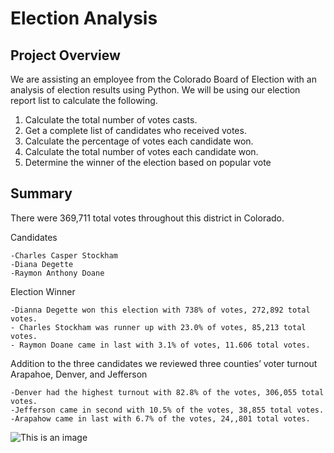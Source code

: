 # Election Analysis


## Project Overview

We are assisting an employee from the Colorado Board of Election with an analysis of election results
using Python. We will be using our election report list to calculate the following.

1.	Calculate the total number of votes casts.
2.	Get a complete list of candidates who received votes.
3.	Calculate the percentage of votes each candidate won.
4.	Calculate the total number of votes each candidate won.
5.	Determine the winner of the election based on popular vote


## Summary

There were 369,711 total votes throughout this district in Colorado. 

Candidates

    -Charles Casper Stockham
    -Diana Degette
    -Raymon Anthony Doane

Election Winner

    -Dianna Degette won this election with 738% of votes, 272,892 total votes.
    - Charles Stockham was runner up with 23.0% of votes, 85,213 total votes.
    - Raymon Doane came in last with 3.1% of votes, 11.606 total votes.

Addition to the three candidates we reviewed three counties’ voter turnout Arapahoe, Denver, and Jefferson

    -Denver had the highest turnout with 82.8% of the votes, 306,055 total votes.
    -Jefferson came in second with 10.5% of the votes, 38,855 total votes.
    -Arapahow came in last with 6.7% of the votes, 24,,801 total votes.


![This is an image](https://raw.githubusercontent.com/BrenyaSkaggs/Election_Analysis/main/Resources/Candidate%20-%20County%20Turnout.png)  


